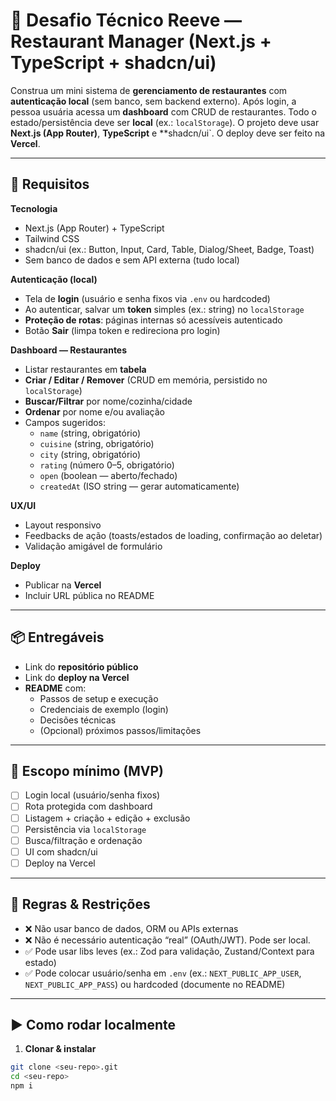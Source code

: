 
# 🧪 Desafio Técnico Reeve — Restaurant Manager (Next.js + TypeScript + shadcn/ui)

Construa um mini sistema de **gerenciamento de restaurantes** com **autenticação local** (sem banco, sem backend externo). Após login, a pessoa usuária acessa um **dashboard** com CRUD de restaurantes. Todo o estado/persistência deve ser **local** (ex.: `localStorage`). O projeto deve usar **Next.js (App Router)**, **TypeScript** e **shadcn/ui`. O deploy deve ser feito na **Vercel**.

---

## 🔧 Requisitos

**Tecnologia**
- Next.js (App Router) + TypeScript
- Tailwind CSS
- shadcn/ui (ex.: Button, Input, Card, Table, Dialog/Sheet, Badge, Toast)
- Sem banco de dados e sem API externa (tudo local)

**Autenticação (local)**
- Tela de **login** (usuário e senha fixos via `.env` ou hardcoded)
- Ao autenticar, salvar um **token** simples (ex.: string) no `localStorage`
- **Proteção de rotas**: páginas internas só acessíveis autenticado
- Botão **Sair** (limpa token e redireciona pro login)

**Dashboard — Restaurantes**
- Listar restaurantes em **tabela**
- **Criar / Editar / Remover** (CRUD em memória, persistido no `localStorage`)
- **Buscar/Filtrar** por nome/cozinha/cidade
- **Ordenar** por nome e/ou avaliação
- Campos sugeridos:
  - `name` (string, obrigatório)
  - `cuisine` (string, obrigatório)
  - `city` (string, obrigatório)
  - `rating` (número 0–5, obrigatório)
  - `open` (boolean — aberto/fechado)
  - `createdAt` (ISO string — gerar automaticamente)

**UX/UI**
- Layout responsivo
- Feedbacks de ação (toasts/estados de loading, confirmação ao deletar)
- Validação amigável de formulário

**Deploy**
- Publicar na **Vercel**
- Incluir URL pública no README

---

## 📦 Entregáveis

- Link do **repositório público**
- Link do **deploy na Vercel**
- **README** com:
  - Passos de setup e execução
  - Credenciais de exemplo (login)
  - Decisões técnicas
  - (Opcional) próximos passos/limitações

---

## 🧭 Escopo mínimo (MVP)

- [ ] Login local (usuário/senha fixos)  
- [ ] Rota protegida com dashboard  
- [ ] Listagem + criação + edição + exclusão  
- [ ] Persistência via `localStorage`  
- [ ] Busca/filtração e ordenação  
- [ ] UI com shadcn/ui  
- [ ] Deploy na Vercel  

---

## 🧱 Regras & Restrições

- ❌ Não usar banco de dados, ORM ou APIs externas
- ❌ Não é necessário autenticação “real” (OAuth/JWT). Pode ser local.
- ✅ Pode usar libs leves (ex.: Zod para validação, Zustand/Context para estado)
- ✅ Pode colocar usuário/senha em `.env` (ex.: `NEXT_PUBLIC_APP_USER`, `NEXT_PUBLIC_APP_PASS`) ou hardcoded (documente no README)

---

## ▶️ Como rodar localmente

1) **Clonar & instalar**
```bash
git clone <seu-repo>.git
cd <seu-repo>
npm i